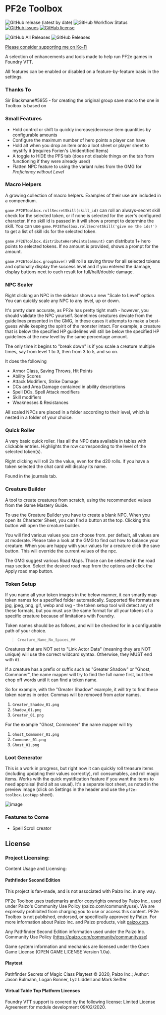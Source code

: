 # PF2e Toolbox
![GitHub release (latest by date)](https://img.shields.io/github/v/release/DJPhoenix719/FVTT-PF2EToolbox)
![GitHub Workflow Status](https://img.shields.io/github/workflow/status/Djphoenix719/FVTT-PF2EToolbox/Release%20Module)
[![GitHub issues](https://img.shields.io/github/issues/Djphoenix719/FVTT-PF2EToolbox)](https://github.com/Djphoenix719/FVTT-PF2EToolbox/issues)
[![GitHub license](https://img.shields.io/github/license/Djphoenix719/FVTT-PF2EToolbox)](https://github.com/Djphoenix719/FVTT-PF2EToolbox/blob/master/LICENSE)

![GitHub All Releases](https://img.shields.io/github/downloads/Djphoenix719/FVTT-PF2EToolbox/total)
![GitHub Releases](https://img.shields.io/github/downloads/Djphoenix719/FVTT-PF2EToolbox/latest/total)

[Please consider supporting me on Ko-Fi](https://ko-fi.com/djsmods)

A selection of enhancements and tools made to help run PF2e games in Foundry VTT.

All features can be enabled or disabled on a feature-by-feature basis in the settings.

### Thanks To
Sir Blackmane#5955 - for creating the original group save macro the one in Toolbox is based on

### Small Features
- Hold control or shift to quickly increase/decrease item quantities by configurable amounts
- Configure the maximum number of hero points a player can have
- Hold alt when you drop an item onto a loot sheet or player sheet to mystify it (requires Forien's Unidentified Items)
- A toggle to HIDE the PFS tab (does not disable things on the tab from functioning if they were already used)
- Flatten NPC feature to using the variant rules from the GMG for *Proficiency without Level*

### Macro Helpers
A growing collection of macro helpers. Examples of their use are included in a compendium.

`game.PF2EToolbox.rollSecretSkill(skill_id)` can roll an always-secret skill check for the selected token, or if none is selected for the user's configured character. If no skill id is passed in it will show a prompt to determine the skill. You can use `game.PF2EToolbox.rollSecretSkill('give me the ids!')` to get a list of skill ids for the selected token.

`game.PF2EToolbox.distributeHeroPoints(amount)` can distribute 1+ hero points to selected tokens. If no amount is provided, shows a prompt for the amount.

`game.PF2EToolbox.groupSave()` will roll a saving throw for all selected tokens and optionally display the success level and if you entered the damage, display buttons next to each result for full/half/double damage.

### NPC Scaler
Right clicking an NPC in the sidebar shows a new "Scale to Level" option. You can quickly scale any NPC to any level, up or down.

It's pretty darn accurate, as PF2e has pretty tight math - however, you should validate the NPC yourself. Sometimes creatures deviate from the guidelines presented in the GMG, in these cases it attempts to make a best-guess while keeping the spirit of the monster intact. For example, a creature that is below the specified HP guidelines will still be below the specified HP guidelines at the new level by the same percentage amount.

The only time it begins to "break down" is if you scale a creature multiple times, say from level 1 to 3, then from 3 to 5, and so on.

It does the following
- Armor Class, Saving Throws, Hit Points
- Ability Scores
- Attack Modifiers, Strike Damage
- DCs and Area Damage contained in ability descriptions
- Spell DCs, Spell Attack modifiers
- Skill modifiers
- Weaknesses & Resistances

All scaled NPCs are placed in a folder according to their level, which is nested in a folder of your choice.

### Quick Roller
A very basic quick roller. Has all the NPC data available in tables with clickable entries. Highlights the row corresponding to the level of the selected token(s).

Right clicking will roll 2x the value, even for the d20 rolls. If you have a token selected the chat card will display its name.

Found in the journals tab.

### Creature Builder
A tool to create creatures from scratch, using the recommended values from the Game Mastery Guide.

To use the Creature Builder you have to create a blank NPC. When you open its Character Sheet, you can find a button at the top. Clicking this button will open the creature builder.

You will find various values you can choose from. per default, all values are at moderate. 
Please take a look at the GMG to find out how to balance your creature.
When you are happy with your values for a creature click the save button.
This will override the current values of the npc.

The GMG suggest various Road Maps.
Those can be selected in the road map section.
Select the desired road map from the options and click the Apply road map button.

### Token Setup
If you name all your token images in the below manner, it can smartly map token names for a specified folder automatically. Supported file formats are jpg, jpeg, png, gif, webp and svg - the token setup tool will detect any of these formats, but you must use the same format for all your tokens of a specific creature because of limitations with Foundry.

Token names should be as follows, and will be checked for in a configurable path of your choice.

> `Creature_Name_No_Spaces_##`

Creatures that are NOT set to "Link Actor Data" (meaning they are NOT unique) will use the correct wildcard syntax. Otherwise, they MUST end with `01`.

If a creature has a prefix or suffix such as "Greater Shadow" or "Ghost, Commoner", the name mapper will try to find the full name first, but then chop off words until it can find a token name.

So for example, with the "Greater Shadow" example, it will try to find these token names in order. Commas will be removed from actor names.

1. `Greater_Shadow_01.png`
2. `Shadow_01.png`
3. `Greater_01.png`

For the example "Ghost, Commoner" the name mapper will try

1. `Ghost_Commoner_01.png`
2. `Commoner_01.png`
2. `Ghost_01.png`

### Loot Generator
This is a work in progress, but right now it can quickly roll treasure items (including updating their values correctly), roll consumables, and roll magic items. Works with the quick mystification feature if you want the items to need appraisal (hold alt as usual). It's a separate loot sheet, as noted in the preview image (click on Settings in the header and use the `pf2e-toolbox.LootApp` sheet).

![image](https://github.com/Djphoenix719/FVTT-PF2EToolbox/blob/master/.github/treasure-generator-v1.png?raw=true)

### Features to Come
- Spell Scroll creator

## License

### Project Licensing:
Content Usage and Licensing:

#### Pathfinder Second Edition
This project is fan-made, and is not associated with Paizo Inc. in any way.

PF2e Toolbox uses trademarks and/or copyrights owned by Paizo Inc., used under Paizo's Community Use Policy (paizo.com/communityuse). We are expressly prohibited from charging you to use or access this content. PF2e Toolbox is not published, endorsed, or specifically approved by Paizo. For more information about Paizo Inc. and Paizo products, visit [paizo.com](https://www.paizo.com).

Any Pathfinder Second Edition information used under the Paizo Inc. Community Use Policy (https://paizo.com/community/communityuse)

Game system information and mechanics are licensed under the Open Game License (OPEN GAME LICENSE Version 1.0a).

#### Playtest
Pathfinder Secrets of Magic Class Playtest © 2020, Paizo Inc.; Author: Jason Bulmahn, Logan Bonner, Lyz Liddell and Mark Seifter

#### Virtual Table Top Platform Licenses
Foundry VTT support is covered by the following license: Limited License Agreement for module development 09/02/2020.

